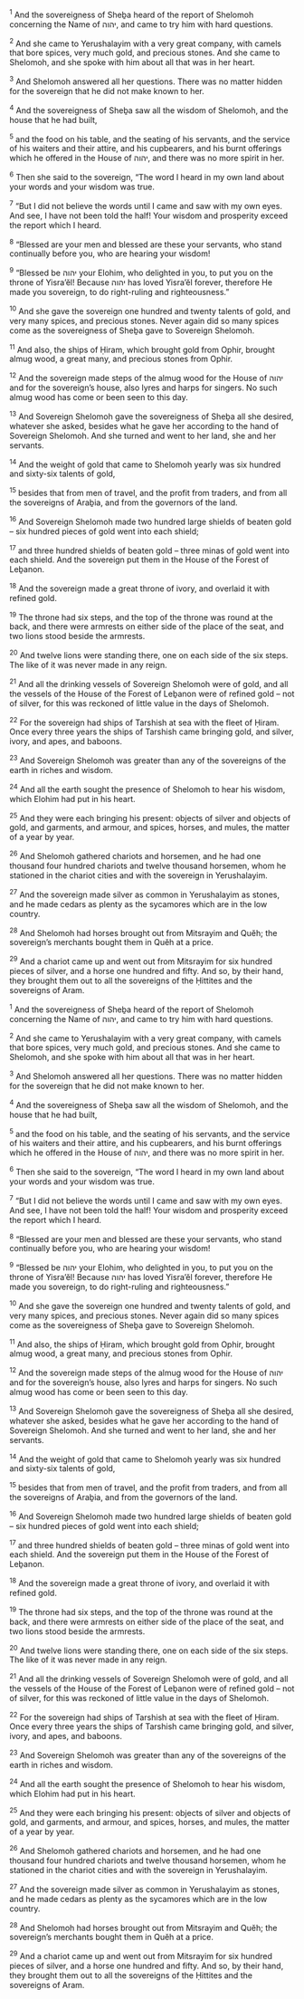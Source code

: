<sup>1</sup> And the sovereigness of Sheḇa heard of the report of Shelomoh concerning the Name of יהוה, and came to try him with hard questions.

<sup>2</sup> And she came to Yerushalayim with a very great company, with camels that bore spices, very much gold, and precious stones. And she came to Shelomoh, and she spoke with him about all that was in her heart.

<sup>3</sup> And Shelomoh answered all her questions. There was no matter hidden for the sovereign that he did not make known to her.

<sup>4</sup> And the sovereigness of Sheḇa saw all the wisdom of Shelomoh, and the house that he had built,

<sup>5</sup> and the food on his table, and the seating of his servants, and the service of his waiters and their attire, and his cupbearers, and his burnt offerings which he offered in the House of יהוה, and there was no more spirit in her.

<sup>6</sup> Then she said to the sovereign, “The word I heard in my own land about your words and your wisdom was true.

<sup>7</sup> “But I did not believe the words until I came and saw with my own eyes. And see, I have not been told the half! Your wisdom and prosperity exceed the report which I heard.

<sup>8</sup> “Blessed are your men and blessed are these your servants, who stand continually before you, who are hearing your wisdom!

<sup>9</sup> “Blessed be יהוה your Elohim, who delighted in you, to put you on the throne of Yisra’ĕl! Because יהוה has loved Yisra’ĕl forever, therefore He made you sovereign, to do right-ruling and righteousness.”

<sup>10</sup> And she gave the sovereign one hundred and twenty talents of gold, and very many spices, and precious stones. Never again did so many spices come as the sovereigness of Sheḇa gave to Sovereign Shelomoh.

<sup>11</sup> And also, the ships of Ḥiram, which brought gold from Ophir, brought almug wood, a great many, and precious stones from Ophir.

<sup>12</sup> And the sovereign made steps of the almug wood for the House of יהוה and for the sovereign’s house, also lyres and harps for singers. No such almug wood has come or been seen to this day.

<sup>13</sup> And Sovereign Shelomoh gave the sovereigness of Sheḇa all she desired, whatever she asked, besides what he gave her according to the hand of Sovereign Shelomoh. And she turned and went to her land, she and her servants.

<sup>14</sup> And the weight of gold that came to Shelomoh yearly was six hundred and sixty-six talents of gold,

<sup>15</sup> besides that from men of travel, and the profit from traders, and from all the sovereigns of Araḇia, and from the governors of the land.

<sup>16</sup> And Sovereign Shelomoh made two hundred large shields of beaten gold – six hundred pieces of gold went into each shield;

<sup>17</sup> and three hundred shields of beaten gold – three minas of gold went into each shield. And the sovereign put them in the House of the Forest of Leḇanon.

<sup>18</sup> And the sovereign made a great throne of ivory, and overlaid it with refined gold.

<sup>19</sup> The throne had six steps, and the top of the throne was round at the back, and there were armrests on either side of the place of the seat, and two lions stood beside the armrests.

<sup>20</sup> And twelve lions were standing there, one on each side of the six steps. The like of it was never made in any reign.

<sup>21</sup> And all the drinking vessels of Sovereign Shelomoh were of gold, and all the vessels of the House of the Forest of Leḇanon were of refined gold – not of silver, for this was reckoned of little value in the days of Shelomoh.

<sup>22</sup> For the sovereign had ships of Tarshish at sea with the fleet of Ḥiram. Once every three years the ships of Tarshish came bringing gold, and silver, ivory, and apes, and baboons.

<sup>23</sup> And Sovereign Shelomoh was greater than any of the sovereigns of the earth in riches and wisdom.

<sup>24</sup> And all the earth sought the presence of Shelomoh to hear his wisdom, which Elohim had put in his heart.

<sup>25</sup> And they were each bringing his present: objects of silver and objects of gold, and garments, and armour, and spices, horses, and mules, the matter of a year by year.

<sup>26</sup> And Shelomoh gathered chariots and horsemen, and he had one thousand four hundred chariots and twelve thousand horsemen, whom he stationed in the chariot cities and with the sovereign in Yerushalayim.

<sup>27</sup> And the sovereign made silver as common in Yerushalayim as stones, and he made cedars as plenty as the sycamores which are in the low country.

<sup>28</sup> And Shelomoh had horses brought out from Mitsrayim and Quĕh; the sovereign’s merchants bought them in Quĕh at a price.

<sup>29</sup> And a chariot came up and went out from Mitsrayim for six hundred pieces of silver, and a horse one hundred and fifty. And so, by their hand, they brought them out to all the sovereigns of the Ḥittites and the sovereigns of Aram.

<sup>1</sup> And the sovereigness of Sheḇa heard of the report of Shelomoh concerning the Name of יהוה, and came to try him with hard questions.

<sup>2</sup> And she came to Yerushalayim with a very great company, with camels that bore spices, very much gold, and precious stones. And she came to Shelomoh, and she spoke with him about all that was in her heart.

<sup>3</sup> And Shelomoh answered all her questions. There was no matter hidden for the sovereign that he did not make known to her.

<sup>4</sup> And the sovereigness of Sheḇa saw all the wisdom of Shelomoh, and the house that he had built,

<sup>5</sup> and the food on his table, and the seating of his servants, and the service of his waiters and their attire, and his cupbearers, and his burnt offerings which he offered in the House of יהוה, and there was no more spirit in her.

<sup>6</sup> Then she said to the sovereign, “The word I heard in my own land about your words and your wisdom was true.

<sup>7</sup> “But I did not believe the words until I came and saw with my own eyes. And see, I have not been told the half! Your wisdom and prosperity exceed the report which I heard.

<sup>8</sup> “Blessed are your men and blessed are these your servants, who stand continually before you, who are hearing your wisdom!

<sup>9</sup> “Blessed be יהוה your Elohim, who delighted in you, to put you on the throne of Yisra’ĕl! Because יהוה has loved Yisra’ĕl forever, therefore He made you sovereign, to do right-ruling and righteousness.”

<sup>10</sup> And she gave the sovereign one hundred and twenty talents of gold, and very many spices, and precious stones. Never again did so many spices come as the sovereigness of Sheḇa gave to Sovereign Shelomoh.

<sup>11</sup> And also, the ships of Ḥiram, which brought gold from Ophir, brought almug wood, a great many, and precious stones from Ophir.

<sup>12</sup> And the sovereign made steps of the almug wood for the House of יהוה and for the sovereign’s house, also lyres and harps for singers. No such almug wood has come or been seen to this day.

<sup>13</sup> And Sovereign Shelomoh gave the sovereigness of Sheḇa all she desired, whatever she asked, besides what he gave her according to the hand of Sovereign Shelomoh. And she turned and went to her land, she and her servants.

<sup>14</sup> And the weight of gold that came to Shelomoh yearly was six hundred and sixty-six talents of gold,

<sup>15</sup> besides that from men of travel, and the profit from traders, and from all the sovereigns of Araḇia, and from the governors of the land.

<sup>16</sup> And Sovereign Shelomoh made two hundred large shields of beaten gold – six hundred pieces of gold went into each shield;

<sup>17</sup> and three hundred shields of beaten gold – three minas of gold went into each shield. And the sovereign put them in the House of the Forest of Leḇanon.

<sup>18</sup> And the sovereign made a great throne of ivory, and overlaid it with refined gold.

<sup>19</sup> The throne had six steps, and the top of the throne was round at the back, and there were armrests on either side of the place of the seat, and two lions stood beside the armrests.

<sup>20</sup> And twelve lions were standing there, one on each side of the six steps. The like of it was never made in any reign.

<sup>21</sup> And all the drinking vessels of Sovereign Shelomoh were of gold, and all the vessels of the House of the Forest of Leḇanon were of refined gold – not of silver, for this was reckoned of little value in the days of Shelomoh.

<sup>22</sup> For the sovereign had ships of Tarshish at sea with the fleet of Ḥiram. Once every three years the ships of Tarshish came bringing gold, and silver, ivory, and apes, and baboons.

<sup>23</sup> And Sovereign Shelomoh was greater than any of the sovereigns of the earth in riches and wisdom.

<sup>24</sup> And all the earth sought the presence of Shelomoh to hear his wisdom, which Elohim had put in his heart.

<sup>25</sup> And they were each bringing his present: objects of silver and objects of gold, and garments, and armour, and spices, horses, and mules, the matter of a year by year.

<sup>26</sup> And Shelomoh gathered chariots and horsemen, and he had one thousand four hundred chariots and twelve thousand horsemen, whom he stationed in the chariot cities and with the sovereign in Yerushalayim.

<sup>27</sup> And the sovereign made silver as common in Yerushalayim as stones, and he made cedars as plenty as the sycamores which are in the low country.

<sup>28</sup> And Shelomoh had horses brought out from Mitsrayim and Quĕh; the sovereign’s merchants bought them in Quĕh at a price.

<sup>29</sup> And a chariot came up and went out from Mitsrayim for six hundred pieces of silver, and a horse one hundred and fifty. And so, by their hand, they brought them out to all the sovereigns of the Ḥittites and the sovereigns of Aram.

